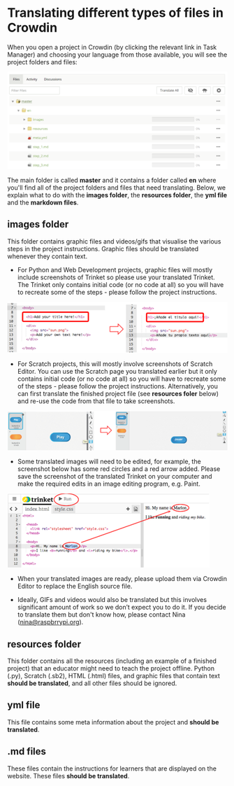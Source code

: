 # Translating different types of files in Crowdin

When you open a project in Crowdin (by clicking the relevant link in Task Manager) and choosing your language from those available, you will see the project folders and files:

![screenshot](images/Crowdin_files.png)

The main folder is called **master** and it contains a folder called **en** where you'll find all of the project folders and files that need translating. Below, we explain what to do with the **images folder**, the **resources folder**, the **yml file** and the **markdown files**.

## images folder

This folder contains graphic files and videos/gifs that visualise the various steps in the project instructions. Graphic files should be translated whenever they contain text. 

- For Python and Web Development projects, graphic files will mostly include screenshots of Trinket so please use your translated Trinket. The Trinket only contains initial code (or no code at all) so you will have to recreate some of the steps - please follow the project instructions.

![screenshot](images/Crowdin_image_html.png)

- For Scratch projects, this will mostly involve screenshots of Scratch Editor. You can use the Scratch page you translated earlier but it only contains initial code (or no code at all) so you will have to recreate some of the steps - please follow the project instructions. Alternatively, you can first translate the finished project file (see **resources foler** below) and re-use the code from that file to take screenshots. 

![screenshot](images/Crowdin_image_scratch.png)

- Some translated images will need to be edited, for example, the screenshot below has some red circles and a red arrow added. Please save the screenshot of the translated Trinket on your computer and make the required edits in an image editing program, e.g. Paint.

![screenshot](images/Crowdin_image_edited.png)

- When your translated images are ready, please upload them via Crowdin Editor to replace the English source file.

- Ideally, GIFs and videos would also be translated but this involves significant amount of work so we don’t expect you to do it. If you decide to translate them but don't know how, please contact Nina (nina@raspbrrypi.org). 

## resources folder

This folder contains all the resources (including an example of a finished project) that an educator might need to teach the project offline. Python (.py), Scratch (.sb2), HTML (.html) files, and graphic files that contain text **should be translated**, and all other files should be ignored.

## yml file

This file contains some meta information about the project and **should be translated**.

## .md files

These files contain the instructions for learners that are displayed on the website. These files **should be translated**.


